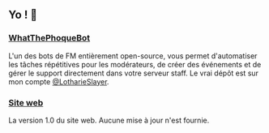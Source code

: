 ## Yo ! 👋


### [WhatThePhoqueBot](https://github.com/LotharieSlayer/wtpbot.git)

L'un des bots de FM entièrement open-source, vous permet d'automatiser les tâches répétitives pour les modérateurs, de créer des événements et de gérer le support directement dans votre serveur staff. Le vrai dépôt est sur mon compte [@LotharieSlayer](https://github.com/LotharieSlayer).

### [Site web](https://francememes.com)

La version 1.0 du site web. Aucune mise à jour n'est fournie.
